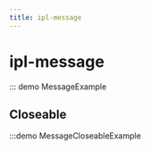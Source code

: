 ```yaml
---
title: ipl-message
---
```


# ipl-message

::: demo MessageExample

## Closeable

:::demo MessageCloseableExample
